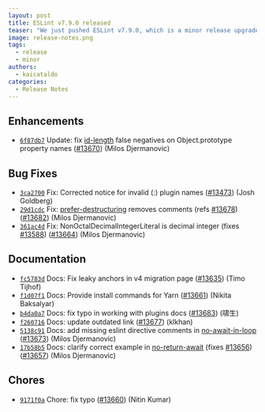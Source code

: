 ```yaml
---
layout: post
title: ESLint v7.9.0 released
teaser: "We just pushed ESLint v7.9.0, which is a minor release upgrade of ESLint. This release adds some new features and fixes several bugs found in the previous release."
image: release-notes.png
tags:
  - release
  - minor
authors:
  - kaicataldo 
categories:
  - Release Notes
---
```


## Enhancements

* [`6f87db7`](https://github.com/eslint/eslint/commit/6f87db7c318225e48ccbbf0bec8b3758ea839b82) Update: fix [id-length](/docs/rules/id-length) false negatives on Object.prototype property names ([#13670](https://github.com/eslint/eslint/issues/13670)) (Milos Djermanovic)

## Bug Fixes

* [`3ca2700`](https://github.com/eslint/eslint/commit/3ca27004ece5016ba7aed775f01ad13bc9282296) Fix: Corrected notice for invalid (:) plugin names ([#13473](https://github.com/eslint/eslint/issues/13473)) (Josh Goldberg)
* [`29d1cdc`](https://github.com/eslint/eslint/commit/29d1cdceedd6c056a39149723cf9ff2fbb260cbf) Fix: [prefer-destructuring](/docs/rules/prefer-destructuring) removes comments (refs [#13678](https://github.com/eslint/eslint/issues/13678)) ([#13682](https://github.com/eslint/eslint/issues/13682)) (Milos Djermanovic)
* [`361ac4d`](https://github.com/eslint/eslint/commit/361ac4d895c15086fb4351d4dca1405b2fdc4bd5) Fix: NonOctalDecimalIntegerLiteral is decimal integer (fixes [#13588](https://github.com/eslint/eslint/issues/13588)) ([#13664](https://github.com/eslint/eslint/issues/13664)) (Milos Djermanovic)

## Documentation

* [`fc5783d`](https://github.com/eslint/eslint/commit/fc5783d2ff9e3b0d7a1f9664928d49270b4a6c01) Docs: Fix leaky anchors in v4 migration page ([#13635](https://github.com/eslint/eslint/issues/13635)) (Timo Tijhof)
* [`f1d07f1`](https://github.com/eslint/eslint/commit/f1d07f112be96c64dfdaa154aa9ac81985b16238) Docs: Provide install commands for Yarn ([#13661](https://github.com/eslint/eslint/issues/13661)) (Nikita Baksalyar)
* [`b4da0a7`](https://github.com/eslint/eslint/commit/b4da0a7ca7995435bdfc116fd374eb0649470131) Docs: fix typo in working with plugins docs ([#13683](https://github.com/eslint/eslint/issues/13683)) (啸生)
* [`f260716`](https://github.com/eslint/eslint/commit/f260716695064e4b4193337107b60401bd4b3f20) Docs: update outdated link ([#13677](https://github.com/eslint/eslint/issues/13677)) (klkhan)
* [`5138c91`](https://github.com/eslint/eslint/commit/5138c913c256e4266ffb68278783af45bf70af84) Docs: add missing eslint directive comments in [no-await-in-loop](/docs/rules/no-await-in-loop) ([#13673](https://github.com/eslint/eslint/issues/13673)) (Milos Djermanovic)
* [`17b58b5`](https://github.com/eslint/eslint/commit/17b58b528df62bf96813d50c087cafdf83306810) Docs: clarify correct example in [no-return-await](/docs/rules/no-return-await) (fixes [#13656](https://github.com/eslint/eslint/issues/13656)) ([#13657](https://github.com/eslint/eslint/issues/13657)) (Milos Djermanovic)

## Chores

* [`9171f0a`](https://github.com/eslint/eslint/commit/9171f0a99bb4d7c53f109b1c2b215004a7c27713) Chore: fix typo ([#13660](https://github.com/eslint/eslint/issues/13660)) (Nitin Kumar)
